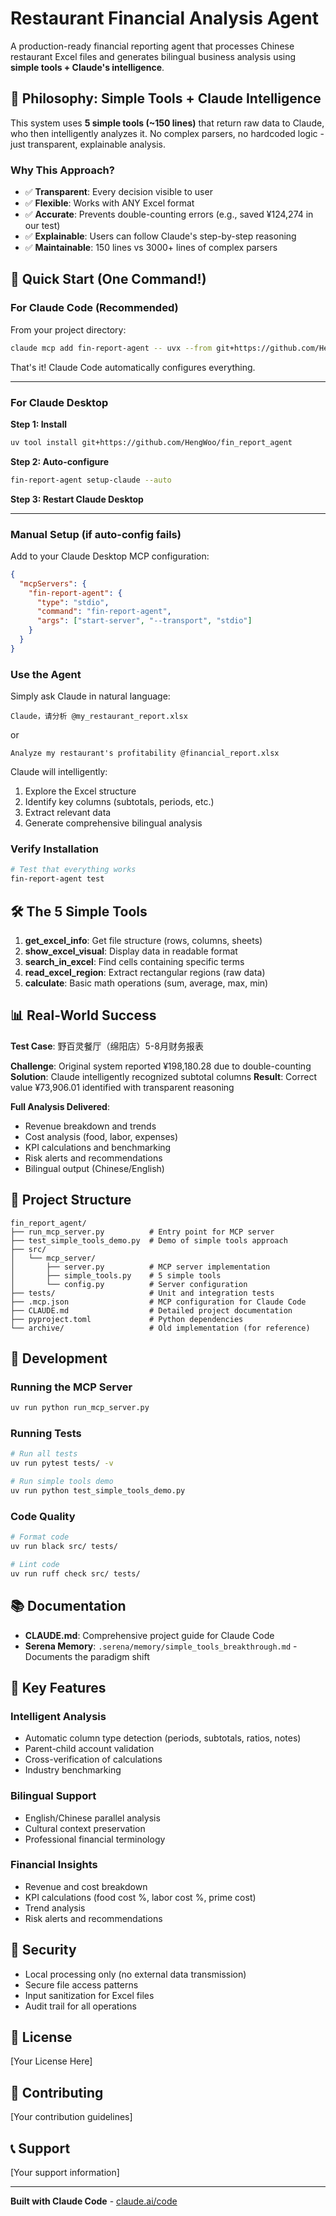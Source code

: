 # Restaurant Financial Analysis Agent

A production-ready financial reporting agent that processes Chinese restaurant Excel files and generates bilingual business analysis using **simple tools + Claude's intelligence**.

## 🎯 Philosophy: Simple Tools + Claude Intelligence

This system uses **5 simple tools (~150 lines)** that return raw data to Claude, who then intelligently analyzes it. No complex parsers, no hardcoded logic - just transparent, explainable analysis.

### Why This Approach?

- ✅ **Transparent**: Every decision visible to user
- ✅ **Flexible**: Works with ANY Excel format
- ✅ **Accurate**: Prevents double-counting errors (e.g., saved ¥124,274 in our test)
- ✅ **Explainable**: Users can follow Claude's step-by-step reasoning
- ✅ **Maintainable**: 150 lines vs 3000+ lines of complex parsers

## 🚀 Quick Start (One Command!)

### For Claude Code (Recommended)

From your project directory:

```bash
claude mcp add fin-report-agent -- uvx --from git+https://github.com/HengWoo/fin_report_agent fin-report-agent start-server --transport stdio
```

That's it! Claude Code automatically configures everything.

---

### For Claude Desktop

**Step 1: Install**
```bash
uv tool install git+https://github.com/HengWoo/fin_report_agent
```

**Step 2: Auto-configure**
```bash
fin-report-agent setup-claude --auto
```

**Step 3: Restart Claude Desktop**

---

### Manual Setup (if auto-config fails)

Add to your Claude Desktop MCP configuration:
```json
{
  "mcpServers": {
    "fin-report-agent": {
      "type": "stdio",
      "command": "fin-report-agent",
      "args": ["start-server", "--transport", "stdio"]
    }
  }
}
```

### Use the Agent

Simply ask Claude in natural language:

```
Claude，请分析 @my_restaurant_report.xlsx
```

or

```
Analyze my restaurant's profitability @financial_report.xlsx
```

Claude will intelligently:
1. Explore the Excel structure
2. Identify key columns (subtotals, periods, etc.)
3. Extract relevant data
4. Generate comprehensive bilingual analysis

### Verify Installation

```bash
# Test that everything works
fin-report-agent test
```

## 🛠️ The 5 Simple Tools

1. **get_excel_info**: Get file structure (rows, columns, sheets)
2. **show_excel_visual**: Display data in readable format
3. **search_in_excel**: Find cells containing specific terms
4. **read_excel_region**: Extract rectangular regions (raw data)
5. **calculate**: Basic math operations (sum, average, max, min)

## 📊 Real-World Success

**Test Case**: 野百灵餐厅（绵阳店）5-8月财务报表

**Challenge**: Original system reported ¥198,180.28 due to double-counting
**Solution**: Claude intelligently recognized subtotal columns
**Result**: Correct value ¥73,906.01 identified with transparent reasoning

**Full Analysis Delivered**:
- Revenue breakdown and trends
- Cost analysis (food, labor, expenses)
- KPI calculations and benchmarking
- Risk alerts and recommendations
- Bilingual output (Chinese/English)

## 📁 Project Structure

```
fin_report_agent/
├── run_mcp_server.py          # Entry point for MCP server
├── test_simple_tools_demo.py  # Demo of simple tools approach
├── src/
│   └── mcp_server/
│       ├── server.py          # MCP server implementation
│       ├── simple_tools.py    # 5 simple tools
│       └── config.py          # Server configuration
├── tests/                     # Unit and integration tests
├── .mcp.json                  # MCP configuration for Claude Code
├── CLAUDE.md                  # Detailed project documentation
├── pyproject.toml             # Python dependencies
└── archive/                   # Old implementation (for reference)
```

## 🔧 Development

### Running the MCP Server

```bash
uv run python run_mcp_server.py
```

### Running Tests

```bash
# Run all tests
uv run pytest tests/ -v

# Run simple tools demo
uv run python test_simple_tools_demo.py
```

### Code Quality

```bash
# Format code
uv run black src/ tests/

# Lint code
uv run ruff check src/ tests/
```

## 📚 Documentation

- **CLAUDE.md**: Comprehensive project guide for Claude Code
- **Serena Memory**: `.serena/memory/simple_tools_breakthrough.md` - Documents the paradigm shift

## 🎯 Key Features

### Intelligent Analysis
- Automatic column type detection (periods, subtotals, ratios, notes)
- Parent-child account validation
- Cross-verification of calculations
- Industry benchmarking

### Bilingual Support
- English/Chinese parallel analysis
- Cultural context preservation
- Professional financial terminology

### Financial Insights
- Revenue and cost breakdown
- KPI calculations (food cost %, labor cost %, prime cost)
- Trend analysis
- Risk alerts and recommendations

## 🔐 Security

- Local processing only (no external data transmission)
- Secure file access patterns
- Input sanitization for Excel files
- Audit trail for all operations

## 📝 License

[Your License Here]

## 🤝 Contributing

[Your contribution guidelines]

## 📞 Support

[Your support information]

---

**Built with Claude Code** - [claude.ai/code](https://claude.ai/code)